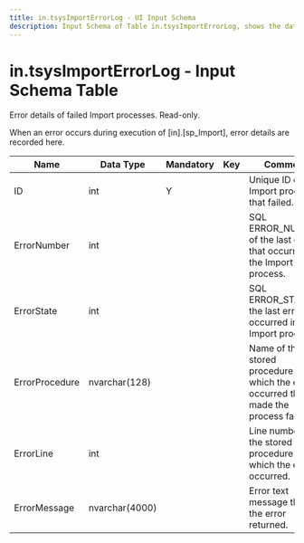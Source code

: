 ```yaml
---
title: in.tsysImportErrorLog - UI Input Schema
description: Input Schema of Table in.tsysImportErrorLog, shows the data points and types included on this table.
---
```

# in.tsysImportErrorLog - Input Schema Table

Error details of failed Import processes. Read-only​.

When an error occurs during execution of [in].[sp_Import], error details are recorded here.​

| Name           | Data Type      | Mandatory | Key | Comment                                                                              |
|----------------|----------------|-----------|-----|--------------------------------------------------------------------------------------|
| ID             | int            | Y         |     | Unique ID of the Import process that failed.                                         |
| ErrorNumbe​​r    | int            |           |     | SQL ERROR_NUMBER of the last error that occurred in the Import process.              |
| ErrorState     | int            |           |     | SQL ERROR_STATE of the last error that occurred in the Import process.               |
| ErrorProcedure | nvarchar(128)  |           |     | Name of the stored procedure in which the error occurred that made the process fail. |
| ErrorLine      | int            |           |     | Line number of the stored procedure in which the error occurred.                     |
| ErrorMessage   | nvarchar(4000) |           |     | Error text message that the error returned.                                          |
